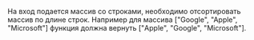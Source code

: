На вход подается массив со строками, необходимо отсортировать массив по длине строк. Например для массива ["Google", "Apple", "Microsoft"] функция должна вернуть ["Apple", "Google", "Microsoft"].
